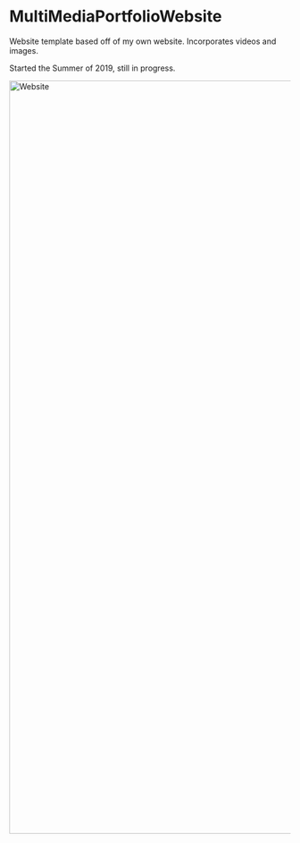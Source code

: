# MultiMediaPortfolioWebsite
Website template based off of my own website. 
Incorporates videos and images.

Started the Summer of 2019, still in progress.

<img width="1348" alt="Website" src="https://user-images.githubusercontent.com/46407989/64991885-067c0180-d8d3-11e9-85db-85ea445bd9ab.png">
